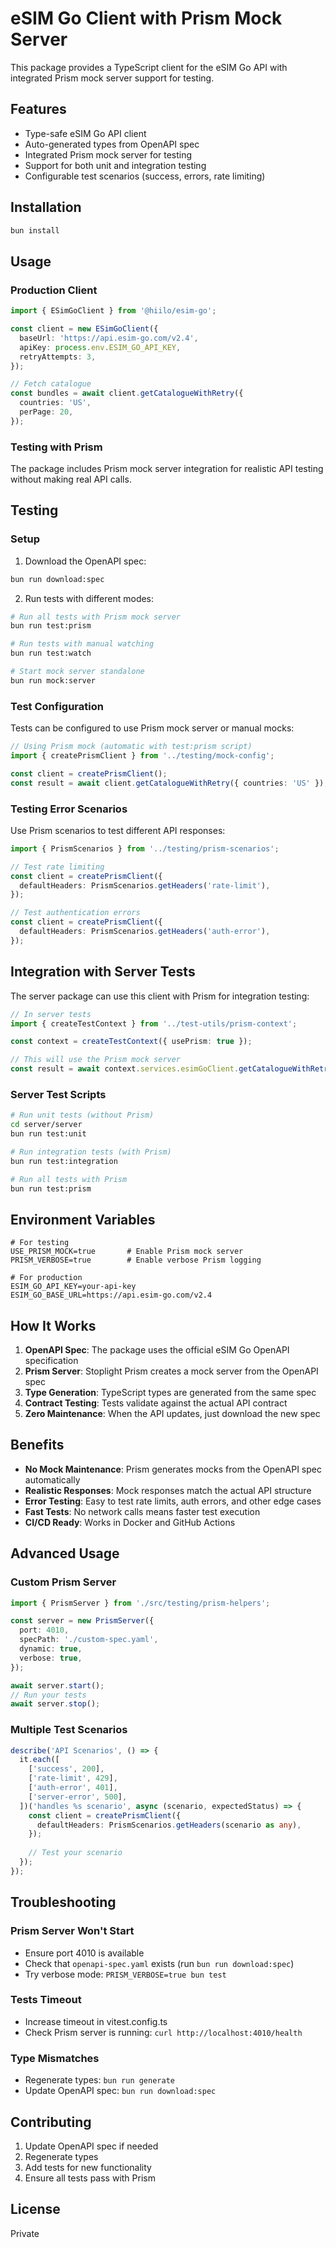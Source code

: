 # eSIM Go Client with Prism Mock Server

This package provides a TypeScript client for the eSIM Go API with integrated Prism mock server support for testing.

## Features

- Type-safe eSIM Go API client
- Auto-generated types from OpenAPI spec
- Integrated Prism mock server for testing
- Support for both unit and integration testing
- Configurable test scenarios (success, errors, rate limiting)

## Installation

```bash
bun install
```

## Usage

### Production Client

```typescript
import { ESimGoClient } from '@hiilo/esim-go';

const client = new ESimGoClient({
  baseUrl: 'https://api.esim-go.com/v2.4',
  apiKey: process.env.ESIM_GO_API_KEY,
  retryAttempts: 3,
});

// Fetch catalogue
const bundles = await client.getCatalogueWithRetry({
  countries: 'US',
  perPage: 20,
});
```

### Testing with Prism

The package includes Prism mock server integration for realistic API testing without making real API calls.

## Testing

### Setup

1. Download the OpenAPI spec:
```bash
bun run download:spec
```

2. Run tests with different modes:

```bash
# Run all tests with Prism mock server
bun run test:prism

# Run tests with manual watching
bun run test:watch

# Start mock server standalone
bun run mock:server
```

### Test Configuration

Tests can be configured to use Prism mock server or manual mocks:

```typescript
// Using Prism mock (automatic with test:prism script)
import { createPrismClient } from '../testing/mock-config';

const client = createPrismClient();
const result = await client.getCatalogueWithRetry({ countries: 'US' });
```

### Testing Error Scenarios

Use Prism scenarios to test different API responses:

```typescript
import { PrismScenarios } from '../testing/prism-scenarios';

// Test rate limiting
const client = createPrismClient({
  defaultHeaders: PrismScenarios.getHeaders('rate-limit'),
});

// Test authentication errors
const client = createPrismClient({
  defaultHeaders: PrismScenarios.getHeaders('auth-error'),
});
```

## Integration with Server Tests

The server package can use this client with Prism for integration testing:

```typescript
// In server tests
import { createTestContext } from '../test-utils/prism-context';

const context = createTestContext({ usePrism: true });

// This will use the Prism mock server
const result = await context.services.esimGoClient.getCatalogueWithRetry({});
```

### Server Test Scripts

```bash
# Run unit tests (without Prism)
cd server/server
bun run test:unit

# Run integration tests (with Prism)
bun run test:integration

# Run all tests with Prism
bun run test:prism
```

## Environment Variables

```env
# For testing
USE_PRISM_MOCK=true       # Enable Prism mock server
PRISM_VERBOSE=true        # Enable verbose Prism logging

# For production
ESIM_GO_API_KEY=your-api-key
ESIM_GO_BASE_URL=https://api.esim-go.com/v2.4
```

## How It Works

1. **OpenAPI Spec**: The package uses the official eSIM Go OpenAPI specification
2. **Prism Server**: Stoplight Prism creates a mock server from the OpenAPI spec
3. **Type Generation**: TypeScript types are generated from the same spec
4. **Contract Testing**: Tests validate against the actual API contract
5. **Zero Maintenance**: When the API updates, just download the new spec

## Benefits

- **No Mock Maintenance**: Prism generates mocks from the OpenAPI spec automatically
- **Realistic Responses**: Mock responses match the actual API structure
- **Error Testing**: Easy to test rate limits, auth errors, and other edge cases
- **Fast Tests**: No network calls means faster test execution
- **CI/CD Ready**: Works in Docker and GitHub Actions

## Advanced Usage

### Custom Prism Server

```typescript
import { PrismServer } from './src/testing/prism-helpers';

const server = new PrismServer({
  port: 4010,
  specPath: './custom-spec.yaml',
  dynamic: true,
  verbose: true,
});

await server.start();
// Run your tests
await server.stop();
```

### Multiple Test Scenarios

```typescript
describe('API Scenarios', () => {
  it.each([
    ['success', 200],
    ['rate-limit', 429],
    ['auth-error', 401],
    ['server-error', 500],
  ])('handles %s scenario', async (scenario, expectedStatus) => {
    const client = createPrismClient({
      defaultHeaders: PrismScenarios.getHeaders(scenario as any),
    });
    
    // Test your scenario
  });
});
```

## Troubleshooting

### Prism Server Won't Start

- Ensure port 4010 is available
- Check that `openapi-spec.yaml` exists (run `bun run download:spec`)
- Try verbose mode: `PRISM_VERBOSE=true bun test`

### Tests Timeout

- Increase timeout in vitest.config.ts
- Check Prism server is running: `curl http://localhost:4010/health`

### Type Mismatches

- Regenerate types: `bun run generate`
- Update OpenAPI spec: `bun run download:spec`

## Contributing

1. Update OpenAPI spec if needed
2. Regenerate types
3. Add tests for new functionality
4. Ensure all tests pass with Prism

## License

Private